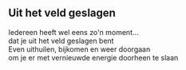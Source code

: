 ---
---

## Uit het veld geslagen

Iedereen heeft wel eens zo'n moment...\
dat je uit het veld geslagen bent\
Even uithuilen, bijkomen en weer doorgaan\
om je er met vernieuwde energie doorheen te slaan
